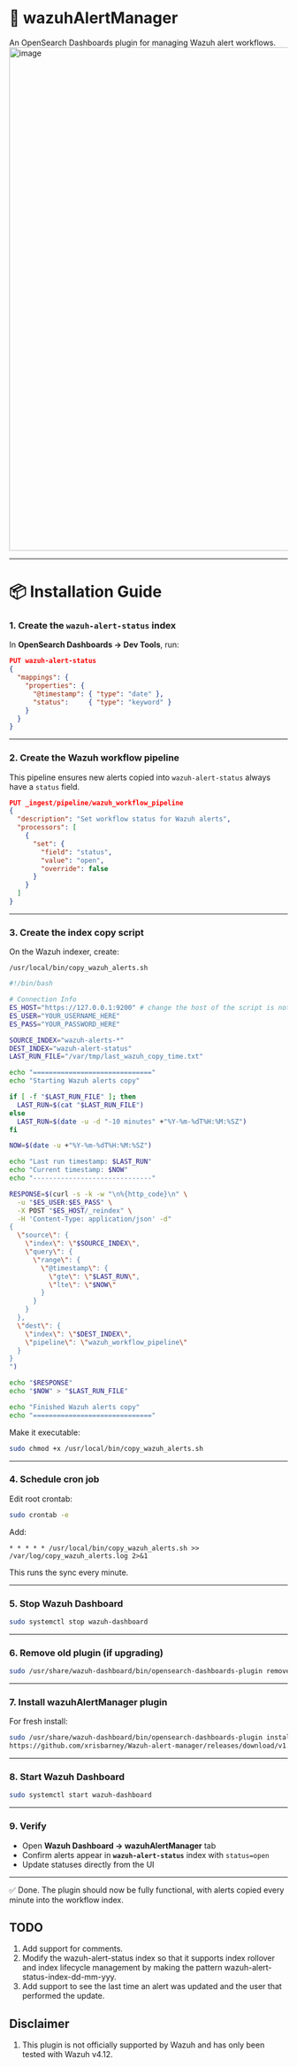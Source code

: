# 🚨 wazuhAlertManager

An OpenSearch Dashboards plugin for managing Wazuh alert workflows.
<img width="1918" height="910" alt="image" src="https://github.com/user-attachments/assets/1c5dd49e-73c5-4050-8e27-f9cbe04c3845" />


---

# 📦 Installation Guide

### 1. Create the `wazuh-alert-status` index

In **OpenSearch Dashboards → Dev Tools**, run:

```json
PUT wazuh-alert-status
{
  "mappings": {
    "properties": {
      "@timestamp": { "type": "date" },
      "status":     { "type": "keyword" }
    }
  }
}
```

---

### 2. Create the Wazuh workflow pipeline

This pipeline ensures new alerts copied into `wazuh-alert-status` always have a `status` field.

```json
PUT _ingest/pipeline/wazuh_workflow_pipeline
{
  "description": "Set workflow status for Wazuh alerts",
  "processors": [
    {
      "set": {
        "field": "status",
        "value": "open",
        "override": false
      }
    }
  ]
}
```

---

### 3. Create the index copy script

On the Wazuh indexer, create:

`/usr/local/bin/copy_wazuh_alerts.sh`

```bash
#!/bin/bash

# Connection Info
ES_HOST="https://127.0.0.1:9200" # change the host of the script is not located on the indexer
ES_USER="YOUR_USERNAME_HERE"
ES_PASS="YOUR_PASSWORD_HERE"

SOURCE_INDEX="wazuh-alerts-*"
DEST_INDEX="wazuh-alert-status"
LAST_RUN_FILE="/var/tmp/last_wazuh_copy_time.txt"

echo "=============================="
echo "Starting Wazuh alerts copy"

if [ -f "$LAST_RUN_FILE" ]; then
  LAST_RUN=$(cat "$LAST_RUN_FILE")
else
  LAST_RUN=$(date -u -d "-10 minutes" +"%Y-%m-%dT%H:%M:%SZ")
fi

NOW=$(date -u +"%Y-%m-%dT%H:%M:%SZ")

echo "Last run timestamp: $LAST_RUN"
echo "Current timestamp: $NOW"
echo "------------------------------"

RESPONSE=$(curl -s -k -w "\n%{http_code}\n" \
  -u "$ES_USER:$ES_PASS" \
  -X POST "$ES_HOST/_reindex" \
  -H 'Content-Type: application/json' -d"
{
  \"source\": {
    \"index\": \"$SOURCE_INDEX\",
    \"query\": {
      \"range\": {
        \"@timestamp\": {
          \"gte\": \"$LAST_RUN\",
          \"lte\": \"$NOW\"
        }
      }
    }
  },
  \"dest\": {
    \"index\": \"$DEST_INDEX\",
    \"pipeline\": \"wazuh_workflow_pipeline\"
  }
}
")

echo "$RESPONSE"
echo "$NOW" > "$LAST_RUN_FILE"

echo "Finished Wazuh alerts copy"
echo "=============================="
```

Make it executable:

```bash
sudo chmod +x /usr/local/bin/copy_wazuh_alerts.sh
```

---

### 4. Schedule cron job

Edit root crontab:

```bash
sudo crontab -e
```

Add:

```cron
* * * * * /usr/local/bin/copy_wazuh_alerts.sh >> /var/log/copy_wazuh_alerts.log 2>&1
```

This runs the sync every minute.

---

### 5. Stop Wazuh Dashboard

```bash
sudo systemctl stop wazuh-dashboard
```

---

### 6. Remove old plugin (if upgrading)

```bash
sudo /usr/share/wazuh-dashboard/bin/opensearch-dashboards-plugin remove wazuhAlertManager --allow-root
```

---

### 7. Install wazuhAlertManager plugin

For fresh install:

```bash
sudo /usr/share/wazuh-dashboard/bin/opensearch-dashboards-plugin install \
https://github.com/xrisbarney/Wazuh-alert-manager/releases/download/v1.0.1/wazuhAlertManager-2.19.1.zip --allow-root
```

---

### 8. Start Wazuh Dashboard

```bash
sudo systemctl start wazuh-dashboard
```

---

### 9. Verify

* Open **Wazuh Dashboard → wazuhAlertManager** tab
* Confirm alerts appear in **`wazuh-alert-status`** index with `status=open`
* Update statuses directly from the UI

---

✅ Done. The plugin should now be fully functional, with alerts copied every minute into the workflow index.

## TODO
1. Add support for comments.
2. Modify the wazuh-alert-status index so that it supports index rollover and index lifecycle management by making the pattern wazuh-alert-status-index-dd-mm-yyy.
3. Add support to see the last time an alert was updated and the user that performed the update.

## Disclaimer
1. This plugin is not officially supported by Wazuh and has only been tested with Wazuh v4.12.